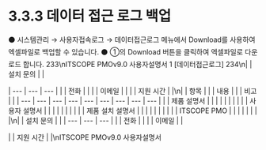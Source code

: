 # 3.3.3 데이터 접근 로그 백업

⚫ 시스템관리 → 사용자접속로그 → 데이터접근로그 메뉴에서 Download를 사용하여 엑셀파일로 백업할 수 있습니다.
⚫ ①의 Download 버튼을 클릭하여 엑셀파일로 다운로드 합니다.
233\nITSCOPE PMOv9.0 사용자설명서
1
[데이터접근로그]
234\n|  | 설치 문의 |  |

| --- | --- | --- |
|  | 전화 |  |
|  | 이메일 |  |
|  | 지원 시간 |  |\n|  | 항목 |  |  | 내용 |  |  | 비고 |  |
| --- | --- | --- | --- | --- | --- | --- | --- | --- |
|  | 제품 설명서 |  |  |  |  |  |  |  |
|  | 사용자 설명서 |  |  |  |  |  |  |  |
|  | 제품 설치 설명서 |  |  |  |  |  |  |  |
|  | ITSCOPE PMO |  |  |  |  |  |  |  |\n|  | 설치 문의 |  |
| --- | --- | --- |
|  | 전화 |  |
|  | 이메일 |  |

|  | 지원 시간 |  |\nITSCOPE PMOv9.0 사용자설명서
